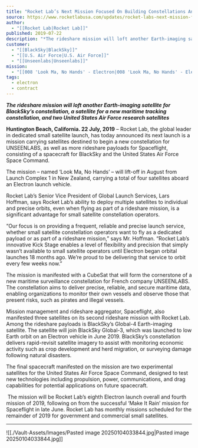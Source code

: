 ```yaml
---
title: "Rocket Lab’s Next Mission Focused On Building Constellations And Enabling R&D "
source: https://www.rocketlabusa.com/updates/rocket-labs-next-mission-focused-on-building-constellations-and-enabling-r-and-d/
author:
  - "[[Rocket Lab|Rocket Lab]]"
published: 2019-07-22
description: "*The rideshare mission will loft another Earth-imaging satellite for BlackSky’s constellation, a satellite for a new maritime tracking constellation, and two United States Air Force research satellites *"
customer:
  - "[[BlackSky|BlackSky]]"
  - "[[U.S. Air Force|U.S. Air Force]]"
  - "[[Unseenlabs|Unseenlabs]]"
mission:
  - "[[008 'Look Ma, No Hands' - Electron|008 'Look Ma, No Hands' - Electron]]"
tags:
  - electron
  - contract
---
```

***The rideshare mission will loft another Earth-imaging satellite for BlackSky’s constellation, a satellite for a new maritime tracking constellation, and two United States Air Force research satellites*** 

**Huntington Beach, California. 22 July, 2019** – Rocket Lab, the global leader in dedicated small satellite launch, has today announced its next launch is a mission carrying satellites destined to begin a new constellation for UNSEENLABS, as well as more rideshare payloads for Spaceflight, consisting of a spacecraft for BlackSky and the United States Air Force Space Command.

The mission – named ‘Look Ma, No Hands’ – will lift-off in August from Launch Complex 1 in New Zealand, carrying a total of four satellites aboard an Electron launch vehicle.

Rocket Lab’s Senior Vice President of Global Launch Services, Lars Hoffman, says Rocket Lab’s ability to deploy multiple satellites to individual and precise orbits, even when flying as part of a rideshare mission, is a significant advantage for small satellite constellation operators.

“Our focus is on providing a frequent, reliable and precise launch service, whether small satellite constellation operators want to fly as a dedicated payload or as part of a rideshare mission,” says Mr. Hoffman. “Rocket Lab’s innovative Kick Stage enables a level of flexibility and precision that simply wasn’t available to small satellite operators until Electron began orbital launches 18 months ago. We’re proud to be delivering that service to orbit every few weeks now.” 

The mission is manifested with a CubeSat that will form the cornerstone of a new maritime surveillance constellation for French company UNSEENLABS. The constellation aims to deliver precise, reliable, and secure maritime data, enabling organizations to monitor their own vessels and observe those that present risks, such as pirates and illegal vessels.

Mission management and rideshare aggregator, Spaceflight, also manifested three satellites on its second rideshare mission with Rocket Lab. Among the rideshare payloads is BlackSky’s Global-4 Earth-imaging satellite. The satellite will join BlackSky Global-3, which was launched to low Earth orbit on an Electron vehicle in June 2019. BlackSky’s constellation delivers rapid-revisit satellite imagery to assist with monitoring economic activity such as crop development and herd migration, or surveying damage following natural disasters.

The final spacecraft manifested on the mission are two experimental satellites for the United States Air Force Space Command, designed to test new technologies including propulsion, power, communications, and drag capabilities for potential applications on future spacecraft.

 The mission will be Rocket Lab’s eighth Electron launch overall and fourth mission of 2019, following on from the successful ‘Make It Rain’ mission for Spaceflight in late June. Rocket Lab has monthly missions scheduled for the remainder of 2019 for government and commercial small satellites.

---

![[./Vault-Assets/Images/Pasted image 20250104033844.jpg|Pasted image 20250104033844.jpg]]